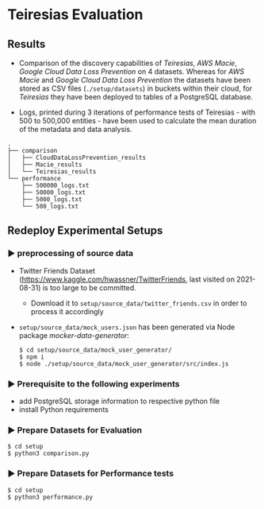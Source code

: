 # Teiresias Evaluation

## Results

- Comparison of the discovery capabilities of _Teiresias_, _AWS Macie_, _Google Cloud Data Loss Prevention_ on 4 datasets. Whereas for _AWS Macie_ and _Google Cloud Data Loss Prevention_ the datasets have been stored as CSV files (`./setup/datasets`) in buckets within their cloud, for _Teiresias_ they have been deployed to tables of a PostgreSQL database.

- Logs, printed during 3 iterations of performance tests of Teiresias - with 500 to 500,000 entities - have been used to calculate the mean duration of the metadata and data analysis.

```
.
├── comparison
│   ├── CloudDataLossPrevention_results
│   ├── Macie_results
│   └── Teiresias_results
└── performance
    ├── 500000_logs.txt
    ├── 50000_logs.txt
    ├── 5000_logs.txt
    └── 500_logs.txt
```

## Redeploy Experimental Setups

### ▶ preprocessing of source data

- Twitter Friends Dataset (https://www.kaggle.com/hwassner/TwitterFriends, last visited on 2021-08-31) is too large to be committed.
  - Download it to `setup/source_data/twitter_friends.csv` in order to process it accordingly
- `setup/source_data/mock_users.json` has been generated via Node package _mocker-data-generator_:

  ```
  $ cd setup/source_data/mock_user_generator/
  $ npm i
  $ node ./setup/source_data/mock_user_generator/src/index.js
  ```

### ▶ Prerequisite to the following experiments

- add PostgreSQL storage information to respective python file
- install Python requirements

### ▶ Prepare Datasets for Evaluation

```
$ cd setup
$ python3 comparison.py
```

### ▶ Prepare Datasets for Performance tests

```
$ cd setup
$ python3 performance.py
```
